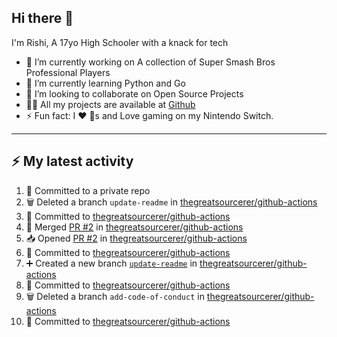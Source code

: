 ## Hi there 👋

I'm Rishi, A 17yo High Schooler with a knack for tech

- 🔭 I’m currently working on A collection of Super Smash Bros Professional Players
- 🌱 I’m currently learning Python and Go
- 👯 I’m looking to collaborate on Open Source Projects
- 👨‍💻 All my projects are available at [Github](https://github.com/thegreatsourcerer)
- ⚡ Fun fact: I ❤️ 🐶s and Love gaming on my Nintendo Switch.



---

## :zap: My latest activity

<!--START_SECTION:activity-->
1. 📝 Committed to a private repo
2. 🗑️ Deleted a branch `update-readme` in [thegreatsourcerer/github-actions](https://github.com/thegreatsourcerer/github-actions)
3. 📝 Committed to [thegreatsourcerer/github-actions](https://github.com/thegreatsourcerer/github-actions/commit/ae3202a5d8ea6b9abd0de1b0224e7b59876198e7)
4. 🔀 Merged [PR #2](https://github.com/thegreatsourcerer/github-actions/pull/2) in [thegreatsourcerer/github-actions](https://github.com/thegreatsourcerer/github-actions)
5. 📥 Opened [PR #2](https://github.com/thegreatsourcerer/github-actions/pull/2) in [thegreatsourcerer/github-actions](https://github.com/thegreatsourcerer/github-actions)
6. 📝 Committed to [thegreatsourcerer/github-actions](https://github.com/thegreatsourcerer/github-actions/commit/ae3202a5d8ea6b9abd0de1b0224e7b59876198e7)
7. ➕ Created a new branch [`update-readme`](https://github.com/thegreatsourcerer/github-actions/tree/update-readme) in [thegreatsourcerer/github-actions](https://github.com/thegreatsourcerer/github-actions)
8. 📝 Committed to [thegreatsourcerer/github-actions](https://github.com/thegreatsourcerer/github-actions/commit/6db10b57658f7d1c7c6ae8281fae65fa535198ac)
9. 🗑️ Deleted a branch `add-code-of-conduct` in [thegreatsourcerer/github-actions](https://github.com/thegreatsourcerer/github-actions)
10. 📝 Committed to [thegreatsourcerer/github-actions](https://github.com/thegreatsourcerer/github-actions/commit/620d77b98c00c9f2ffd24e617cd964deb3186b6a)
<!--END_SECTION:activity-->

